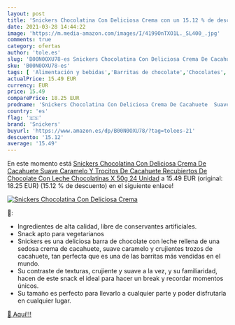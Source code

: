 ```yaml
---
layout: post
title: 'Snickers Chocolatina Con Deliciosa Crema con un 15.12 % de descuento'
date: 2021-03-28 14:44:22
image: 'https://m.media-amazon.com/images/I/4199OnTXO1L._SL400_.jpg'
comments: true
category: ofertas
author: 'tole.es'
slug: 'B00N0OXU78-es Snickers Chocolatina Con Deliciosa Crema De Cacahuete...'
sku: 'B00N0OXU78-es'
tags: [ 'Alimentación y bebidas','Barritas de chocolate','Chocolates','Dulces, chocolates y chicles','chocolate','snickers', ]
actualPrice: 15.49 EUR
currency: EUR
price: 15.49
comparePrice: 18.25 EUR
prodname: 'Snickers Chocolatina Con Deliciosa Crema De Cacahuete  Suave Caramelo Y Trocitos De Cacahuete Recubiertos De Chocolate Con Leche   Chocolatinas X 50g   24 Unidad'
country: 'es'
flag: '🇪🇸'
brand: 'Snickers'
buyurl: 'https://www.amazon.es/dp/B00N0OXU78/?tag=tolees-21'
descuento: '15.12'
average: '15.49'
---
```


En este momento está [Snickers Chocolatina Con Deliciosa Crema De Cacahuete  Suave Caramelo Y Trocitos De Cacahuete Recubiertos De Chocolate Con Leche   Chocolatinas X 50g   24 Unidad](https://www.amazon.es/dp/B00N0OXU78/?tag=tolees-21) a 15.49 EUR (original: 18.25 EUR) (15.12 %  de descuento) en el siguiente enlace!

[![Snickers Chocolatina Con Deliciosa Crema](https://m.media-amazon.com/images/I/4199OnTXO1L._SL400_.jpg)](https://www.amazon.es/dp/B00N0OXU78/?tag=tolees-21)

🔎:

- Ingredientes de alta calidad, libre de conservantes artificiales.
- Snack apto para vegetarianos
- Snickers es una deliciosa barra de chocolate con leche rellena de una sedosa crema de cacahuete, suave caramelo y crujientes trozos de cacahuete, tan perfecta que es una de las barritas más vendidas en el mundo.
- Su contraste de texturas, crujiente y suave a la vez, y su familiaridad, hacen de este snack el ideal para hacer un break y recordar momentos únicos.
- Su tamaño es perfecto para llevarlo a cualquier parte y poder disfrutarla en cualquier lugar.

[🛒 Aquí!!!](https://www.amazon.es/dp/B00N0OXU78/?tag=tolees-21)
